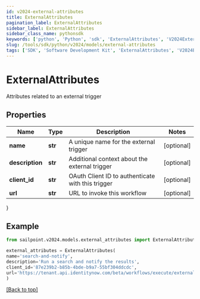 ```yaml
---
id: v2024-external-attributes
title: ExternalAttributes
pagination_label: ExternalAttributes
sidebar_label: ExternalAttributes
sidebar_class_name: pythonsdk
keywords: ['python', 'Python', 'sdk', 'ExternalAttributes', 'V2024ExternalAttributes'] 
slug: /tools/sdk/python/v2024/models/external-attributes
tags: ['SDK', 'Software Development Kit', 'ExternalAttributes', 'V2024ExternalAttributes']
---
```


# ExternalAttributes

Attributes related to an external trigger

## Properties

Name | Type | Description | Notes
------------ | ------------- | ------------- | -------------
**name** | **str** | A unique name for the external trigger | [optional] 
**description** | **str** | Additional context about the external trigger | [optional] 
**client_id** | **str** | OAuth Client ID to authenticate with this trigger | [optional] 
**url** | **str** | URL to invoke this workflow | [optional] 
}

## Example

```python
from sailpoint.v2024.models.external_attributes import ExternalAttributes

external_attributes = ExternalAttributes(
name='search-and-notify',
description='Run a search and notify the results',
client_id='87e239b2-b85b-4bde-b9a7-55bf304ddcdc',
url='https://tenant.api.identitynow.com/beta/workflows/execute/external/c79e0079-562c-4df5-aa73-60a9e25c916d'
)

```
[[Back to top]](#) 


